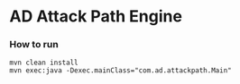 # AD Attack Path Engine

### How to run
```
mvn clean install
mvn exec:java -Dexec.mainClass="com.ad.attackpath.Main"
```